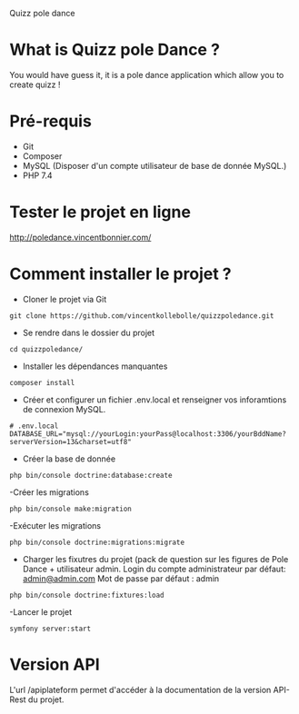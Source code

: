 Quizz pole dance 


What is Quizz pole Dance ? 
===
You would have guess it, it is a pole dance application which allow you to create quizz ! 

Pré-requis 
===
- Git 
- Composer
- MySQL (Disposer d'un compte utilisateur de base de donnée MySQL.)
- PHP 7.4

Tester le projet en ligne 
====
http://poledance.vincentbonnier.com/

Comment installer le projet ? 
====
- Cloner le projet via Git 
```
git clone https://github.com/vincentkollebolle/quizzpoledance.git
```
- Se rendre dans le dossier du projet 
```
cd quizzpoledance/
```
- Installer les dépendances manquantes 
```
composer install
```
- Créer et configurer un fichier .env.local et renseigner vos inforamtions de connexion MySQL. 
```
# .env.local
DATABASE_URL="mysql://yourLogin:yourPass@localhost:3306/yourBddName?serverVersion=13&charset=utf8"
```
- Créer la base de donnée
```
php bin/console doctrine:database:create
```

-Créer les migrations 
```
php bin/console make:migration
```
-Exécuter les migrations
```
php bin/console doctrine:migrations:migrate
```

- Charger les fixutres du projet (pack de question sur les figures de Pole Dance + utilisateur admin.
Login du compte administrateur par défaut: admin@admin.com
Mot de passe par défaut : admin 
```
php bin/console doctrine:fixtures:load
```

-Lancer le projet
```
symfony server:start
```

Version API 
====
L'url /apiplateform permet d'accéder à la documentation de la version API-Rest du projet.